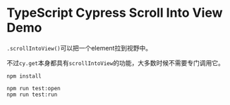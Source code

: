 TypeScript Cypress Scroll Into View Demo
==========================================

`.scrollIntoView()`可以把一个element拉到视野中。

不过`cy.get`本身都具有`scrollIntoView`的功能，大多数时候不需要专门调用它。

```
npm install

npm run test:open
npm run test:run
```
